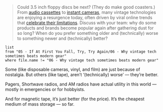 > Could 3.5 inch floppy discs be next? (They do make good coasters.) From [audio cassettes](https://www.theguardian.com/music/2023/apr/20/fun-way-consume-music-why-sales-of-cassette-tapes-soaring) to [instant cameras](https://web.archive.org/web/20250117102550/https://studybreaks.com/thoughts/polaroid-instant-film/), many vintage technologies are enjoying a resurgence today, often driven by viral online trends that [celebrate their limitations](https://www.bbc.com/news/technology-64512059). Discuss with your team: why do some products and brands become popular again after gathering dust for so long? When do you prefer something older and (technically) worse to something newer and (technically) better?

```dataview
list
from "05 - If At First You Fall, Try, Try Again/06 - Why vintage tech sometimes beats modern gear"
where file.name != "06 - Why vintage tech sometimes beats modern gear"
```

Some (like disposable cameras, vinyl, and film) are just because of nostalgia. But others (like tape), aren’t ‘(technically) worse’ — they’re better.

Pagers, Shortwave radios, and AM radios have actual utility in this world — mostly in emergencies or for hobbyists.

And for magnetic tape, it’s just better (for the price). It’s the cheapest medium of mass storage — so far.
